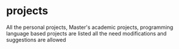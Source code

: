 # projects
All the personal projects, Master's academic projects, programming language based projects are listed all the need modifications and suggestions are allowed
